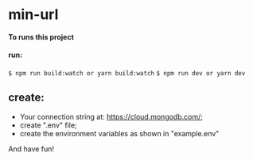 # min-url

#### To runs this project

#### run:

`$ npm run build:watch or yarn build:watch`
`$ npm run dev or yarn dev`

## create:

- Your connection string at: https://cloud.mongodb.com/;
- create ".env" file;
- create the environment variables as shown in "example.env"

And have fun!
